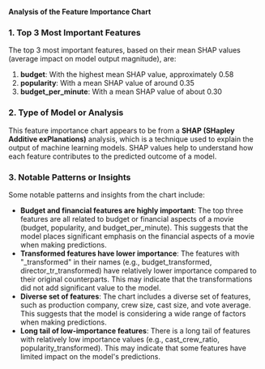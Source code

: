 **Analysis of the Feature Importance Chart**

### 1. Top 3 Most Important Features

The top 3 most important features, based on their mean SHAP values (average impact on model output magnitude), are:

1. **budget**: With the highest mean SHAP value, approximately 0.58
2. **popularity**: With a mean SHAP value of around 0.35
3. **budget_per_minute**: With a mean SHAP value of about 0.30

### 2. Type of Model or Analysis

This feature importance chart appears to be from a **SHAP (SHapley Additive exPlanations)** analysis, which is a technique used to explain the output of machine learning models. SHAP values help to understand how each feature contributes to the predicted outcome of a model.

### 3. Notable Patterns or Insights

Some notable patterns and insights from the chart include:

* **Budget and financial features are highly important**: The top three features are all related to budget or financial aspects of a movie (budget, popularity, and budget_per_minute). This suggests that the model places significant emphasis on the financial aspects of a movie when making predictions.
* **Transformed features have lower importance**: The features with "_transformed" in their names (e.g., budget_transformed, director_tr_transformed) have relatively lower importance compared to their original counterparts. This may indicate that the transformations did not add significant value to the model.
* **Diverse set of features**: The chart includes a diverse set of features, such as production company, crew size, cast size, and vote average. This suggests that the model is considering a wide range of factors when making predictions.
* **Long tail of low-importance features**: There is a long tail of features with relatively low importance values (e.g., cast_crew_ratio, popularity_transformed). This may indicate that some features have limited impact on the model's predictions.